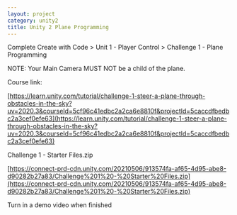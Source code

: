```yaml
---
layout: project
category: unity2
title: Unity 2 Plane Programming
---
```


Complete Create with Code > Unit 1 - Player Control > Challenge 1 - Plane Programming

NOTE: Your Main Camera MUST NOT be a child of the plane.



Course link:

[https://learn.unity.com/tutorial/challenge-1-steer-a-plane-through-obstacles-in-the-sky?uv=2020.3&courseId=5cf96c41edbc2a2ca6e8810f&projectId=5caccdfbedbc2a3cef0efe63](https://learn.unity.com/tutorial/challenge-1-steer-a-plane-through-obstacles-in-the-sky?uv=2020.3&courseId=5cf96c41edbc2a2ca6e8810f&projectId=5caccdfbedbc2a3cef0efe63)

Challenge 1 - Starter Files.zip

[https://connect-prd-cdn.unity.com/20210506/913574fa-af65-4d95-abe8-d90282b27a83/Challenge%201%20-%20Starter%20Files.zip](https://connect-prd-cdn.unity.com/20210506/913574fa-af65-4d95-abe8-d90282b27a83/Challenge%201%20-%20Starter%20Files.zip)





Turn in a demo video when finished

